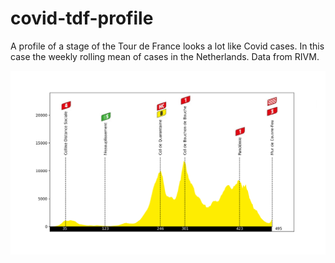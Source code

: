# covid-tdf-profile
A profile of a stage of the Tour de France looks a lot like Covid cases. In this case the weekly rolling mean of cases in the Netherlands. Data from RIVM. 

![](https://github.com/SjoerdGn/covid-tdf-profile/raw/main/TDF_corona_edition_icons.png)
